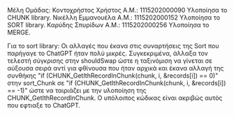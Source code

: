 Μέλη Ομάδας: 
    Κοντοχρήστος Χρήστος Α.Μ.: 1115202000090
        Υλοποίησα το CHUNK library.
    Νικέλλη Εμμανουέλα Α.Μ.: 1115202000152
        Υλοποίησα τo SORT library.
    Καρύδης Σπυρίδων Α.Μ.: 1115202000256
        Υλοποίησα τo MERGE.


Για το sort library:
    Οι αλλαγές που έκανα στις συναρτήσεις της Sort που παρήγαγε το ChatGPT ήταν πολύ μικρές. Συγκεκριμένα, άλλαξα τον τελεστή σύγκρισης στην shouldSwap ώστε η ταξινόμιση να γίνεται σε αύξουσα σειρά αντί για φθίνουσα που ήταν αρχικά και έκανα αλλαγή της συνθήκης "if (CHUNK_GetIthRecordInChunk(chunk, i, &records[i]) == 0)" στην sort_Chunk σε "if (CHUNK_GetIthRecordInChunk(chunk, i, &records[i]) == -1)" ώστε να ταιριάζει με την υλοποίηση της CHUNK_GetIthRecordInChunk. Ο υπόλοιπος κώδικας είναι ακριβώς αυτός που εφτιαξε το ChatGPT.